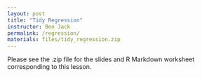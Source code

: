 ```yaml
---
layout: post
title: "Tidy Regression"
instructor: Ben Jack
permalink: /regression/
materials: files/tidy_regression.zip
---
```


Please see the .zip file for  the slides and R Markdown worksheet corresponding to this lesson.
